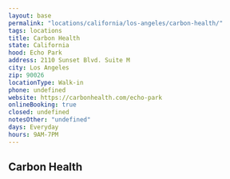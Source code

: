 ```yaml
---
layout: base
permalink: "locations/california/los-angeles/carbon-health/"
tags: locations
title: Carbon Health
state: California
hood: Echo Park
address: 2110 Sunset Blvd. Suite M
city: Los Angeles
zip: 90026
locationType: Walk-in
phone: undefined
website: https://carbonhealth.com/echo-park
onlineBooking: true
closed: undefined
notesOther: "undefined"
days: Everyday
hours: 9AM-7PM
---
```

## Carbon Health